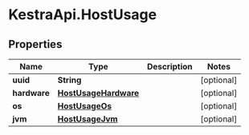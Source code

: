 # KestraApi.HostUsage

## Properties

Name | Type | Description | Notes
------------ | ------------- | ------------- | -------------
**uuid** | **String** |  | [optional] 
**hardware** | [**HostUsageHardware**](HostUsageHardware.md) |  | [optional] 
**os** | [**HostUsageOs**](HostUsageOs.md) |  | [optional] 
**jvm** | [**HostUsageJvm**](HostUsageJvm.md) |  | [optional] 


